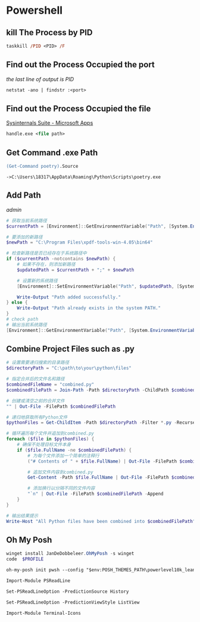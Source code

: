 # Powershell

## __kill__ The Process by PID

```ps
taskkill /PID <PID> /F
```

## Find out the Process Occupied the __port__

_the last line of output is PID_

```ps
netstat -ano | findstr :<port>
```

## Find out the Process Occupied the __file__

[Sysinternals Suite - Microsoft Apps](https://www.microsoft.com/store/productId/9P7KNL5RWT25?ocid=pdpshare)

```ps
handle.exe <file path>
```

## Get Command .exe Path

```ps
(Get-Command poetry).Source
```

`->C:\Users\18317\AppData\Roaming\Python\Scripts\poetry.exe`

## Add Path

_admin_

```powershell
# 获取当前系统路径
$currentPath = [Environment]::GetEnvironmentVariable("Path", [System.EnvironmentVariableTarget]::Machine)

# 要添加的新路径
$newPath = "C:\Program Files\xpdf-tools-win-4.05\bin64"

# 检查新路径是否已经存在于系统路径中
if ($currentPath -notcontains $newPath) {
    # 如果不存在，则添加新路径
    $updatedPath = $currentPath + ";" + $newPath

    # 设置新的系统路径
    [Environment]::SetEnvironmentVariable("Path", $updatedPath, [System.EnvironmentVariableTarget]::Machine)

    Write-Output "Path added successfully."
} else {
    Write-Output "Path already exists in the system PATH."
}
# check path
# 输出当前系统路径
[Environment]::GetEnvironmentVariable("Path", [System.EnvironmentVariableTarget]::Machine)

```

## Combine Project Files such as .py

```powershell
# 设置需要递归搜索的目录路径
$directoryPath = "C:\path\to\your\python\files"

# 指定合并后的文件名和路径
$combinedFileName = "combined.py"
$combinedFilePath = Join-Path -Path $directoryPath -ChildPath $combinedFileName

# 创建或清空之前的合并文件
"" | Out-File -FilePath $combinedFilePath

# 递归地获取所有Python文件
$pythonFiles = Get-ChildItem -Path $directoryPath -Filter *.py -Recurse

# 循环遍历每个文件并追加到combined.py
foreach ($file in $pythonFiles) {
    # 确保不处理目标文件本身
    if ($file.FullName -ne $combinedFilePath) {
        # 为每个文件添加一个简单的注释行
        ("# Contents of " + $file.FullName) | Out-File -FilePath $combinedFilePath -Append

        # 追加文件内容到combined.py
        Get-Content -Path $file.FullName | Out-File -FilePath $combinedFilePath -Append

        # 添加换行以分隔不同的文件内容
        "`n" | Out-File -FilePath $combinedFilePath -Append
    }
}

# 输出结果提示
Write-Host "All Python files have been combined into $combinedFilePath"

```


## Oh My Posh 

```powershell
winget install JanDeDobbeleer.OhMyPosh -s winget
code  $PROFILE
```

```txt
oh-my-posh init pwsh --config "$env:POSH_THEMES_PATH\powerlevel10k_lean.omp.json" | Invoke-Expression

Import-Module PSReadLine

Set-PSReadLineOption -PredictionSource History

Set-PSReadLineOption -PredictionViewStyle ListView

Import-Module Terminal-Icons
```



